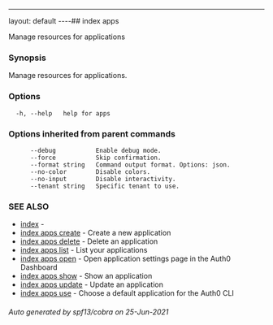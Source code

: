 ---
layout: default
----## index apps

Manage resources for applications

### Synopsis

Manage resources for applications.

### Options

```
  -h, --help   help for apps
```

### Options inherited from parent commands

```
      --debug           Enable debug mode.
      --force           Skip confirmation.
      --format string   Command output format. Options: json.
      --no-color        Disable colors.
      --no-input        Disable interactivity.
      --tenant string   Specific tenant to use.
```

### SEE ALSO

* [index](index.md)	 - 
* [index apps create](index_apps_create.md)	 - Create a new application
* [index apps delete](index_apps_delete.md)	 - Delete an application
* [index apps list](index_apps_list.md)	 - List your applications
* [index apps open](index_apps_open.md)	 - Open application settings page in the Auth0 Dashboard
* [index apps show](index_apps_show.md)	 - Show an application
* [index apps update](index_apps_update.md)	 - Update an application
* [index apps use](index_apps_use.md)	 - Choose a default application for the Auth0 CLI

###### Auto generated by spf13/cobra on 25-Jun-2021
